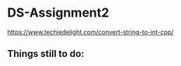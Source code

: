 # DS-Assignment2

https://www.techiedelight.com/convert-string-to-int-cpp/

Things still to do:
 - 
